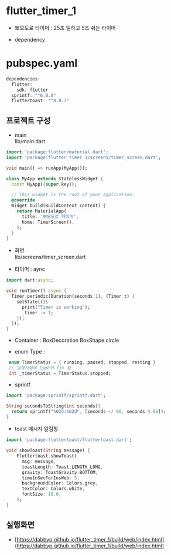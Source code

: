 # flutter_timer_1

- 뽀모도로 타이머 : 25초 일하고 5초 쉬는 타이머

- dependency
# pubspec.yaml
```DART
dependencies:
  flutter:
    sdk: flutter
  sprintf: "^6.0.0"
  fluttertoast: "^8.0.7"
```

## 프로젝트 구성
- main<br>
  lib/main.dart
```DART
import 'package:flutter/material.dart';
import 'package:flutter_timer_1/screens/timer_screen.dart';

void main() => runApp(MyApp());

class MyApp extends StatelessWidget {
  const MyApp({super.key});

  // This widget is the root of your application.
  @override
  Widget build(BuildContext context) {
    return MaterialApp(
      title: '뽀모도로 타이머',
      home: TimerScreen(),
    );
  }
}
```

- 화면<br>
  lib/screens/timer_screen.dart<br>
  

- 타이머 : aync
```DART
import dart:async;

void runTimer() async {
  Timer.periodic(Duration(seconds:1), (Timer t) {
    setState((){
      print("Timer is working");
      _timer -= 1;
    });
  });  
}
```

- Container : BoxDecoration BoxShape.circle

- enum Type : 
```DART
 enum TimerStatus = { running, paused, stopped, resting }
 // 실행시점에 type이 fix 됨
 int _timerStatus = TimerStatus.stopped;
```

- sprintf
```DART
import 'package:sprintf/sprintf.dart';

String secondsToString(int seconds){
  return sprintf("%02d:%02d", [seconds ~/ 60, seconds % 60]);
}
```

- toast 메시지 알림창
```DART
import 'package:fluttertoast/fluttertoast.dart';

void showToast(String message) {
    Fluttertoast.showToast(
      msg: message,
      toastLength: Toast.LENGTH_LONG,
      gravity: ToastGravity.BOTTOM,
      timeInSecForIosWeb: 5,
      backgroundColor: Colors.grey,
      textColor: Colors.white,
      fontSize: 16.0,
    );
}
```

## 실행화면
- [https://dabbyp.github.io/flutter_timer_1/build/web/index.html](https://dabbyp.github.io/flutter_timer_1/build/web/index.html)
